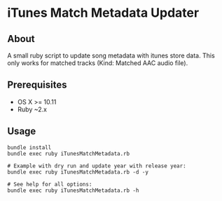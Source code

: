 # iTunes Match Metadata Updater

## About

A small ruby script to update song metadata with itunes store data. This only works for matched tracks (Kind: Matched AAC audio file). 

## Prerequisites

* OS X >= 10.11
* Ruby ~2.x

## Usage

```
bundle install
bundle exec ruby iTunesMatchMetadata.rb

# Example with dry run and update year with release year:
bundle exec ruby iTunesMatchMetadata.rb -d -y

# See help for all options:
bundle exec ruby iTunesMatchMetadata.rb -h
```

